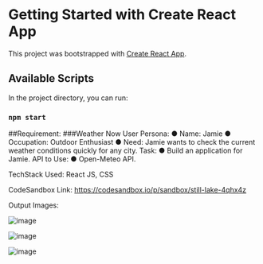 # Getting Started with Create React App

This project was bootstrapped with [Create React App](https://github.com/facebook/create-react-app).

## Available Scripts

In the project directory, you can run:

### `npm start`

##Requirement:
###Weather Now
User Persona:
● Name: Jamie
● Occupation: Outdoor Enthusiast
● Need: Jamie wants to check the current weather conditions quickly for any city.
Task:
● Build an application for Jamie.
API to Use:
● Open-Meteo API.

TechStack Used: React JS, CSS

CodeSandbox Link: https://codesandbox.io/p/sandbox/still-lake-4qhx4z

Output Images:

![image](https://github.com/user-attachments/assets/3d99ebb5-0eef-4664-9cb5-4808403f52e2)

![image](https://github.com/user-attachments/assets/29d425dd-7469-431e-82f2-e268e1da8bd1)

![image](https://github.com/user-attachments/assets/26ad66e7-bfb5-4a14-8f7c-e12b8ab474c6)





